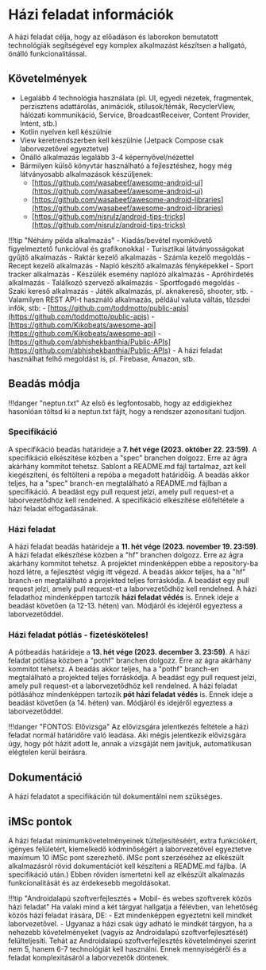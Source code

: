 # Házi feladat információk

A házi feladat célja, hogy az előadáson és laborokon bemutatott technológiák segítségével egy komplex alkalmazást készítsen a hallgató, önálló funkcionalitással.

## Követelmények

-	Legalább 4 technológia használata (pl. UI, egyedi nézetek, fragmentek, perzisztens adattárolás, animációk, stílusok/témák, RecyclerView, hálózati kommunikáció, Service, BroadcastReceiver, Content Provider, Intent, stb.)
-	Kotlin nyelven kell készülnie
-	View keretrendszerben kell készülnie (Jetpack Compose csak laborvezetővel egyeztetve)
-	Önálló alkalmazás legalább 3-4 képernyővel/nézettel
-	Bármilyen külső könyvtár használható a fejlesztéshez, hogy még látványosabb alkalmazások készüljenek:
	-	[https://github.com/wasabeef/awesome-android-ui](https://github.com/wasabeef/awesome-android-ui)
	-	[https://github.com/wasabeef/awesome-android-libraries](https://github.com/wasabeef/awesome-android-libraries)
	-	[https://github.com/nisrulz/android-tips-tricks](https://github.com/nisrulz/android-tips-tricks)

!!!tip "Néhány példa alkalmazás"
	-	Kiadás/bevétel nyomkövető figyelmeztető funkcióval és grafikonokkal
	-	Turisztikai látványosságokat gyűjtő alkalmazás
	-	Raktár kezelő alkalmazás
	-	Számla kezelő megoldás
	-	Recept kezelő alkalmazás
	-	Napló készítő alkalmazás fényképekkel
	-	Sport tracker alkalmazás
	-	Készülék esemény naplózó alkalmazás
	-	Apróhirdetés alkalmazás
	-	Találkozó szervező alkalmazás
	-	Sportfogadó megoldás
	-	Szaki kereső alkalmazás
	-	Játék alkalmazás, pl. aknakereső, shooter, stb.
	-	Valamilyen REST API-t használó alkalmazás, például valuta váltás, tőzsdei infók, stb:
		-	[https://github.com/toddmotto/public-apis](https://github.com/toddmotto/public-apis)
		-	[https://github.com/Kikobeats/awesome-api](https://github.com/Kikobeats/awesome-api)
		-	[https://github.com/abhishekbanthia/Public-APIs](https://github.com/abhishekbanthia/Public-APIs)
	-	A házi feladat használhat felhő megoldást is, pl. Firebase, Amazon, stb.

## Beadás módja

!!!danger "neptun.txt"
	Az első és legfontosabb, hogy az eddigiekhez hasonlóan töltsd ki a neptun.txt fájlt, hogy a rendszer azonosítani tudjon.

### Specifikáció

A specifikáció beadás határideje a **7. hét vége (2023. október 22. 23:59)**.
A specifikáció elkészítése közben a "spec" branchen dolgozz. Erre az ágra akárhány kommitot tehetsz.
Sablont a README.md fájl tartalmaz, azt kell kiegészíteni, és feltölteni a repóba a megadott határidőig.
A beadás akkor teljes, ha a "spec" branch-en megtalálható a README.md fájlban a specifikáció. A beadást egy pull request jelzi, amely pull request-et a laborvezetődhöz kell rendelned.
A specifikáció elkészítése előfeltétele a házi feladat elfogadásának.

### Házi feladat

A házi feladat beadás határideje a **11. hét vége (2023. november 19. 23:59)**.
A házi feladat elkészítése közben a "hf" branchen dolgozz. Erre az ágra akárhány kommitot tehetsz. 
A projektet mindenképpen ebbe a repository-ba hozd létre, a fejlesztést végig itt végezd.
A beadás akkor teljes, ha a "hf" branch-en megtalálható a projekted teljes forráskódja. A beadást egy pull request jelzi, amely pull request-et a laborvezetődhöz kell rendelned.
A házi feladathoz mindenképpen tartozik **házi feladat védés** is. Ennek ideje a beadást követően (a 12-13. héten) van. Módjáról és idejéről egyeztess a laborvezetőddel.

### Házi feladat pótlás - fizetésköteles!

A pótbeadás határideje a **13. hét vége (2023. december 3. 23:59)**.
A házi feladat pótlása közben a "pothf" branchen dolgozz. Erre az ágra akárhány kommitot tehetsz. 
A beadás akkor teljes, ha a "pothf" branch-en megtalálható a projekted teljes forráskódja. A beadást egy pull request jelzi, amely pull request-et a laborvezetődhöz kell rendelned.
A házi feladat pótlásához mindenképpen tartozik **pót házi feladat védés** is. Ennek ideje a beadást követően (a 14. héten) van. Módjáról és idejéről egyeztess a laborvezetőddel.

!!!danger "FONTOS: Elővizsga"
	Az elővizsgára jelentkezés feltétele a házi feladat normál határidőre való leadása. Aki mégis jelentkezik elővizsgára úgy, hogy pót házit adott le, annak a vizsgáját nem javítjuk, automatikusan elégtelen kerül beírásra.

## Dokumentáció

A házi feladatot a specifikáción túl dokumentálni nem szükséges.

## iMSc pontok

A házi feladat minimumkövetelményeinek túlteljesítéséért, extra funkciókért, igényes felületért, kiemelkedő kódminőségért a laborvezetővel egyeztetve maximum 10 iMSc pont szerezhető.
iMSc pont szerzéséhez az elkészült alkalmazásról rövid dokumentációt kell készíteni a README.md fájlba. (A specifikáció után.) Ebben röviden ismertetni kell az elkészült alkalmazás funkcionalitását és az érdekesebb megoldásokat.

!!!tip "Androidalapú szoftverfejlesztés + Mobil- és webes szoftverek közös házi feladat"
	Ha valaki mind a két tárgyat hallgatja a félévben, van lehetőség közös házi feladat írására, DE:
	- Ezt mindenképpen egyeztetni kell mindkét laborvezetővel.
	- Ugyanaz a házi csak úgy adható le mindkét tárgyon, ha a nehezebb követelményeket (vagyis az Androidalapú szoftverfejlesztését) felülteljesíti. Tehát az Androidalapú szoftverfejlesztés követelményei szerint nem 5, hanem 6-7 technológiát kell használni. Ennek mennyiségéről és a feladat komplexitásáról a laborvezetők döntenek.